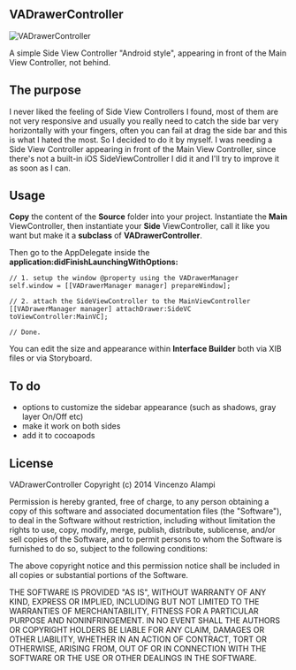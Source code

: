 ## VADrawerController

![VADrawerController](http://i.imgur.com/PTavMNn.png)

A simple Side View Controller "Android style", appearing in front of the Main View Controller, not behind.

## The purpose

I never liked the feeling of Side View Controllers I found, most of them are not very responsive and usually you really need to catch the side bar very horizontally with your fingers, often you can fail at drag the side bar and this is what I hated the most. So I decided to do it by myself. I was needing a Side View Controller appearing in front of the Main View Controller, since there's not a built-in iOS SideViewController I did it and I'll try to improve it as soon as I can.

## Usage

**Copy** the content of the **Source** folder into your project.
Instantiate the **Main** ViewController, then instantiate your **Side** ViewController, call it like you want but make it a **subclass** of **VADrawerController**.

Then go to the AppDelegate inside the **application:didFinishLaunchingWithOptions:**
```
// 1. setup the window @property using the VADrawerManager
self.window = [[VADrawerManager manager] prepareWindow];

// 2. attach the SideViewController to the MainViewController
[[VADrawerManager manager] attachDrawer:SideVC toViewController:MainVC];

// Done.
```

You can edit the size and appearance within **Interface Builder** both via XIB files or via Storyboard.

## To do

* options to customize the sidebar appearance (such as shadows, gray layer On/Off etc)
* make it work on both sides
* add it to cocoapods

## License

VADrawerController Copyright (c) 2014 Vincenzo Alampi

Permission is hereby granted, free of charge, to any person obtaining a copy
of this software and associated documentation files (the "Software"), to deal
in the Software without restriction, including without limitation the rights
to use, copy, modify, merge, publish, distribute, sublicense, and/or sell
copies of the Software, and to permit persons to whom the Software is
furnished to do so, subject to the following conditions:

The above copyright notice and this permission notice shall be included in all
copies or substantial portions of the Software.

THE SOFTWARE IS PROVIDED "AS IS", WITHOUT WARRANTY OF ANY KIND, EXPRESS OR
IMPLIED, INCLUDING BUT NOT LIMITED TO THE WARRANTIES OF MERCHANTABILITY,
FITNESS FOR A PARTICULAR PURPOSE AND NONINFRINGEMENT. IN NO EVENT SHALL THE
AUTHORS OR COPYRIGHT HOLDERS BE LIABLE FOR ANY CLAIM, DAMAGES OR OTHER
LIABILITY, WHETHER IN AN ACTION OF CONTRACT, TORT OR OTHERWISE, ARISING FROM,
OUT OF OR IN CONNECTION WITH THE SOFTWARE OR THE USE OR OTHER DEALINGS IN THE
SOFTWARE.
